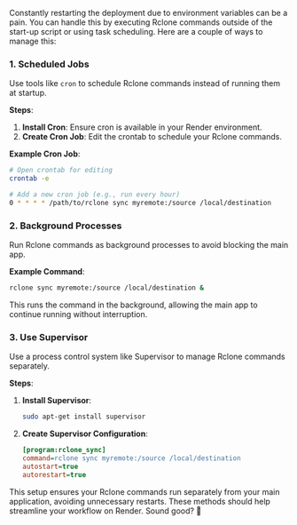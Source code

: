 Constantly restarting the deployment due to environment variables can be a pain. You can handle this by executing Rclone commands outside of the start-up script or using task scheduling. Here are a couple of ways to manage this:

### 1. Scheduled Jobs
Use tools like `cron` to schedule Rclone commands instead of running them at startup.

**Steps**:
1. **Install Cron**: Ensure cron is available in your Render environment.
2. **Create Cron Job**: Edit the crontab to schedule your Rclone commands.

**Example Cron Job**:
```bash
# Open crontab for editing
crontab -e

# Add a new cron job (e.g., run every hour)
0 * * * * /path/to/rclone sync myremote:/source /local/destination
```

### 2. Background Processes
Run Rclone commands as background processes to avoid blocking the main app.

**Example Command**:
```bash
rclone sync myremote:/source /local/destination &
```

This runs the command in the background, allowing the main app to continue running without interruption.

### 3. Use Supervisor
Use a process control system like Supervisor to manage Rclone commands separately.

**Steps**:
1. **Install Supervisor**:
   ```bash
   sudo apt-get install supervisor
   ```

2. **Create Supervisor Configuration**:
   ```ini
   [program:rclone_sync]
   command=rclone sync myremote:/source /local/destination
   autostart=true
   autorestart=true
   ```

This setup ensures your Rclone commands run separately from your main application, avoiding unnecessary restarts. These methods should help streamline your workflow on Render. Sound good? 🚀
